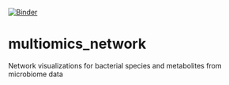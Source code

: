[![Binder](https://mybinder.org/badge.svg)](https://mybinder.org/v2/gh/flatironinstitute/multiomics_network/master)

# multiomics_network
Network visualizations for bacterial species and metabolites from microbiome data
